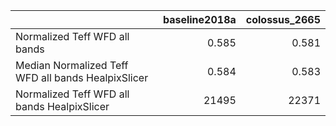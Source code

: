 |                                                    |   baseline2018a |   colossus_2665 |
|:---------------------------------------------------|----------------:|----------------:|
| Normalized Teff WFD all bands                      |           0.585 |           0.581 |
| Median Normalized Teff WFD all bands HealpixSlicer |           0.584 |           0.583 |
| Normalized Teff WFD all bands HealpixSlicer        |       21495     |       22371     |
